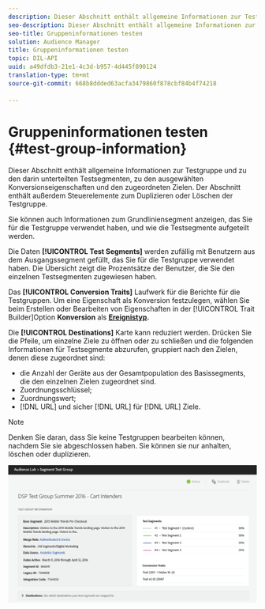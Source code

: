 ```yaml
---
description: Dieser Abschnitt enthält allgemeine Informationen zur Testgruppe und zu den darin unterteilten Testsegmenten, zu den ausgewählten Konversionseigenschaften und den zugeordneten Zielen. Der Abschnitt enthält außerdem Steuerelemente zum Duplizieren oder Löschen der Testgruppe.
seo-description: Dieser Abschnitt enthält allgemeine Informationen zur Testgruppe und zu den darin unterteilten Testsegmenten, zu den ausgewählten Konversionseigenschaften und den zugeordneten Zielen. Der Abschnitt enthält außerdem Steuerelemente zum Duplizieren oder Löschen der Testgruppe.
seo-title: Gruppeninformationen testen
solution: Audience Manager
title: Gruppeninformationen testen
topic: DIL-API
uuid: a49dfdb3-21e1-4c3d-b957-4d445f890124
translation-type: tm+mt
source-git-commit: 668b8ddded63acfa3479860f878cbf84b4f74218

---
```



# Gruppeninformationen testen {#test-group-information}

Dieser Abschnitt enthält allgemeine Informationen zur Testgruppe und zu den darin unterteilten Testsegmenten, zu den ausgewählten Konversionseigenschaften und den zugeordneten Zielen. Der Abschnitt enthält außerdem Steuerelemente zum Duplizieren oder Löschen der Testgruppe.

Sie können auch Informationen zum Grundliniensegment anzeigen, das Sie für die Testgruppe verwendet haben, und wie die Testsegmente aufgeteilt werden.

Die Daten **[!UICONTROL Test Segments]** werden zufällig mit Benutzern aus dem Ausgangssegment gefüllt, das Sie für die Testgruppe verwendet haben. Die Übersicht zeigt die Prozentsätze der Benutzer, die Sie den einzelnen Testsegmenten zugewiesen haben.

Das **[!UICONTROL Conversion Traits]** Laufwerk für die Berichte für die Testgruppen. Um eine Eigenschaft als Konversion festzulegen, wählen Sie beim Erstellen oder Bearbeiten von Eigenschaften in der [!UICONTROL Trait Builder]Option **Konversion** als **[Ereignistyp](../../features/traits/create-onboarded-rule-based-traits.md).**

Die **[!UICONTROL Destinations]** Karte kann reduziert werden. Drücken Sie die Pfeile, um einzelne Ziele zu öffnen oder zu schließen und die folgenden Informationen für Testsegmente abzurufen, gruppiert nach den Zielen, denen diese zugeordnet sind:

* die Anzahl der Geräte aus der Gesamtpopulation des Basissegments, die den einzelnen Zielen zugeordnet sind.
* Zuordnungsschlüssel;
* Zuordnungswert;
* [!DNL URL] und sicher [!DNL URL] für [!DNL URL] Ziele.

>[!NOTE]
>
>Denken Sie daran, dass Sie keine Testgruppen bearbeiten können, nachdem Sie sie abgeschlossen haben. Sie können sie nur anhalten, löschen oder duplizieren.

![](assets/test-groups-information.PNG)